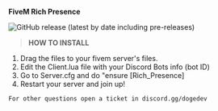 **FiveM Rich Presence**

![GitHub release (latest by date including pre-releases)](https://img.shields.io/github/v/release/navendu-pottekkat/awesome-readme?include_prereleases)

> **HOW TO INSTALL**

1. Drag the files to your fivem server's files.
2. Edit the Client.lua file with your Discord Bots info (bot ID)
3. Go to Server.cfg and do "ensure [Rich_Presence]
4. Restart your server and join up!

```shell
For other questions open a ticket in discord.gg/dogedev
```
